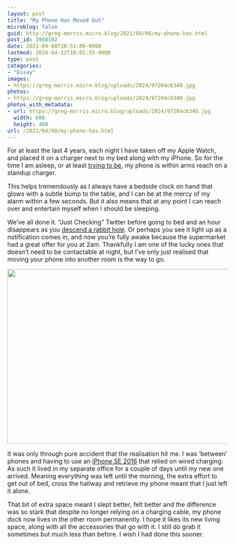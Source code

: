 ```yaml
---
layout: post
title: "My Phone Has Moved Out"
microblog: false
guid: http://greg-morris.micro.blog/2021/04/08/my-phone-has.html
post_id: 3988182
date: 2021-04-08T10:51:00-0000
lastmod: 2024-04-12T10:02:55-0000
type: post
categories:
- "Essay"
images:
- https://greg-morris.micro.blog/uploads/2024/97204c6340.jpg
photos:
- https://greg-morris.micro.blog/uploads/2024/97204c6340.jpg
photos_with_metadata:
- url: https://greg-morris.micro.blog/uploads/2024/97204c6340.jpg
  width: 600
  height: 400
url: /2021/04/08/my-phone-has.html
---
```

<!--kg-card-begin: html--><p>For at least the last 4 years, each night I have taken off my Apple Watch, and placed it on a charger next to my bed along with my iPhone. So for the time I am asleep, or at least <a href="/2021/02/01/113519.html">trying to be</a>, my phone is within arms reach on a standup charger.</p>
<p>This helps tremendously as I always have a bedside clock on hand that glows with a subtle bump to the table, and I can be at the mercy of my alarm within a few seconds. But it also means that at any point I can reach over and entertain myself when I should be sleeping.</p>
<p>We’ve all done it. “Just Checking” Twitter before going to bed and an hour disappears as you <a href="/2020/09/09/its-not-the.html">descend a rabbit hole</a>. Or perhaps you see it light up as a notification comes in, and now you’re fully awake because the supermarket had a great offer for you at 2am. Thankfully I am one of the lucky ones that doesn’t need to be contactable at night, but I’ve only just realised that moving your phone into another room is the way to go.</p>
<p><img loading="lazy" src="https://greg-morris.micro.blog/uploads/2024/97204c6340.jpg" width="600" height="400" alt="" /></p>
<p>It was only through pure accident that the realisation hit me. I was ‘between’ phones and having to use an <a href="/2021/02/24/185046.html">iPhone SE 2016</a> that relied on wired charging. As such it lived in my separate office for a couple of days until my new one arrived. Meaning everything was left until the morning, the extra effort to get out of bed, cross the hallway and retrieve my phone meant that I just left it alone.</p>
<p>That bit of extra space meant I slept better, felt better and the difference was so stark that despite no longer relying on a charging cable, my phone dock now lives in the other room permanently. I hope it likes its new living space, along with all the accessories that go with it. I still do grab it sometimes but much less than before. I wish I had done this sooner.</p>
<!--kg-card-end: html-->
